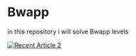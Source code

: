 # Bwapp
in this repository i will solve Bwapp levels

<a target="_blank" href="https://github-readme-medium-recent-article.vercel.app/medium/@mennashaaban00/14"><img src="https://github-readme-medium-recent-article.vercel.app/medium/@mennashaaban00/14" alt="Recent Article 2"> 
